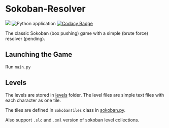 # Sokoban-Resolver
[![](https://img.shields.io/badge/python-3.9-blue.svg)](https://www.python.org/download/)
![Python application](https://github.com/luhao007/Sokoban-Resolver/workflows/Python%20application/badge.svg)
[![Codacy Badge](https://app.codacy.com/project/badge/Grade/7ea65c19c8014e4cb4dd991d457d6434)](https://www.codacy.com/gh/luhao007/Sokoban-Resolver/dashboard?utm_source=github.com&amp;utm_medium=referral&amp;utm_content=luhao007/Sokoban-Resolver&amp;utm_campaign=Badge_Grade)

The classic Sokoban (box pushing) game with a simple (brute force) resolver (pending).

## Launching the Game

Run `main.py`

## Levels

The levels are stored in [levels](https://github.com/luhao007/Sokoban-Resolver/tree/master/levels) folder.
The level files are simple text files with each character as one tile.

The tiles are defined in ```SokobanTiles``` class in [sokoban.py](https://github.com/luhao007/Sokoban-Resolver/blob/master/sokoban.py).

Also support `.slc` and `.xml` version of sokoban level collections.


